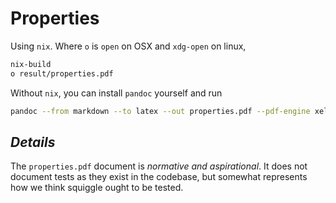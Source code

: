 # Properties

Using `nix`. Where `o` is `open` on OSX and `xdg-open` on linux, 
```sh
nix-build
o result/properties.pdf
```
Without `nix`, you can install `pandoc` yourself and run
```sh
pandoc --from markdown --to latex --out properties.pdf --pdf-engine xelatex properties.md
```

## _Details_

The `properties.pdf` document is _normative and aspirational_. It does not document tests as they exist in the codebase, but somewhat represents how we think squiggle ought to be tested. 